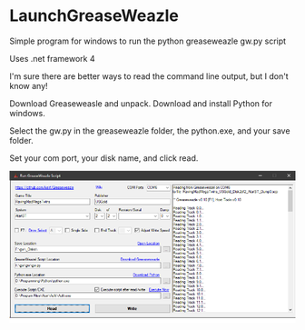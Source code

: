 # LaunchGreaseWeazle
Simple program for windows to run the python greaseweazle gw.py script

Uses .net framework 4

I'm sure there are better ways to read the command line output, but I don't know any!

Download Greaseweasle and unpack.
Download and install Python for windows.

Select the gw.py in the greaseweazle folder, the python.exe, and your save folder.

Set your com port, your disk name, and click read.

![Alt Text](LaunchGW.png)
